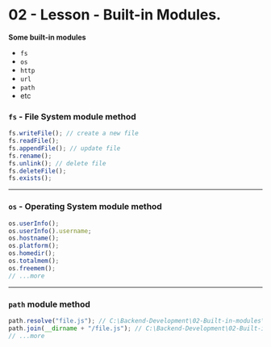 # **02 - Lesson - Built-in Modules.**

**Some built-in modules**

- `fs`
- `os`
- `http`
- `url`
- `path`
- etc

### **`fs` - File System** module method

```javascript
fs.writeFile(); // create a new file
fs.readFile();
fs.appendFile(); // update file
fs.rename();
fs.unlink(); // delete file
fs.deleteFile();
fs.exists();
```

---

### **`os` - Operating System** module method

```javascript
os.userInfo();
os.userInfo().username;
os.hostname();
os.platform();
os.homedir();
os.totalmem();
os.freemem();
// ...more
```

---

### **`path`** module method

```javascript
path.resolve("file.js"); // C:\Backend-Development\02-Built-in-modules\file.js
path.join(__dirname + "/file.js"); // C:\Backend-Development\02-Built-in-modules\file.js
// ...more
```
